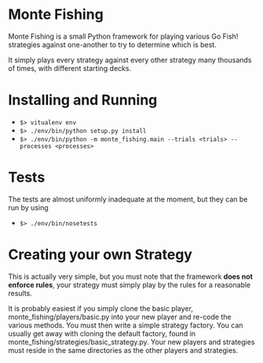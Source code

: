 Monte Fishing
=============

Monte Fishing is a small Python framework for playing various Go Fish! 
strategies against one-another to try to determine which is best.

It simply plays every strategy against every other strategy many thousands of 
times, with different starting decks.


Installing and Running
======================

  - `$> vitualenv env`
  - `$> ./env/bin/python setup.py install`
  - `$> ./env/bin/python -m monte_fishing.main --trials <trials> --processes <processes>`

Tests
=====

The tests are almost uniformly inadequate at the moment, but they can be run by using 

  - `$> ./env/bin/nosetests`


Creating your own Strategy
==========================

This is actually very simple, but you must note that the framework **does not 
enforce rules**, your strategy must simply play by the rules for a reasonable 
results.

It is probably easiest if you simply clone the basic player, 
monte_fishing/players/basic.py into your new player and re-code the various 
methods. You must then write a simple strategy factory. You can usually get 
away with cloning the default factory, found in 
monte_fishing/strategies/basic_strategy.py. Your new players and strategies 
must reside in the same directories as the other players and strategies.




